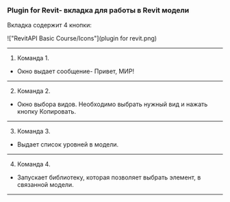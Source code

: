 ### Plugin for Revit- вкладка для работы в Revit модели

Вкладка содержит 4 кнопки:

!["RevitAPI Basic Course/Icons"](plugin for revit.png)

***
1. Команда 1.
* Окно выдает сообщение- Привет, МИР!
***

2. Команда 2.
* Окно выбора видов. Необходимо выбрать нужный вид и нажать кнопку Копировать.
***
3. Команда 3.
* Выдает список уровней в модели.
***
4. Команда 4.
* Запускает библиотеку, которая позволяет выбрать элемент, в связанной модели.
***
